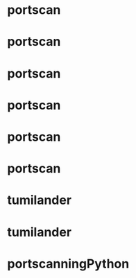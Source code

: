 # portscan
# portscan
# portscan
# portscan
# portscan
# portscan
# tumilander
# tumilander
# portscanningPython
